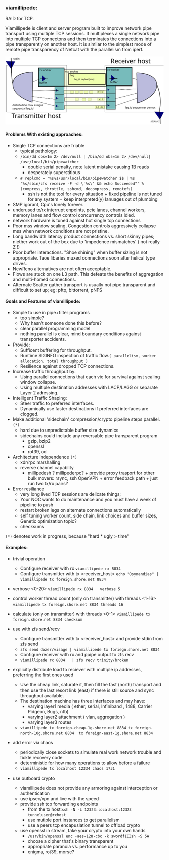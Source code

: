 ### viamillipede:

RAID for TCP.

Viamillipede is client and server program built to improve network pipe transport using multiple TCP sessions.  It multiplexes a single network pipe into multiple TCP connectons and then terminates the connections into a pipe transparently on another host.  It is similar to the simplest mode of remote pipe transparency of Netcat with the parallelism from iperf.

![alt text](theory_operation_viamillipede.svg "theory of operation")
#### Problems With existing approaches:

+ Single TCP connections are friable
     + typical pathology:
     +  `/bin/dd obs=1m 2> /dev/null | /bin/dd obs=1m 2> /dev/null| /usr/local/bin/pipewatcher` 
          + double serial penalty, note latent mistake  causing 1B reads
          + desperately superstitious 
     + `# replcmd = '%s%s/usr/local/bin/pipewatcher $$ | %s "%s/sbin/zfs receive -F -d \'%s\' && echo Succeeded"' % (compress, throttle, sshcmd, decompress, remotefs)
 `
          + ssh is not the tool for every situation 
	  + fixed pipeline is not tuned for any system
	  + keep interpreted(y) lanuages out of plumbing
 + SMP igorant, Cpu's lonely forever.
 + underused tx/rx interrupt enpoints, pcie lanes, channel workers, memory lanes and flow control concurrency controls idled.
 + network hardware is tuned against hot single tcp connections
 + Poor mss window scaling. Congestion controls aggressively collapse mss when network conditions are not pristine.
 + Long bandwidth latency product connections vs. short skinny pipes; niether work out of the box due to 'impedence mismatches' ( not really Z !) 
 + Poor buffer interactions. "Shoe shining" when buffer sizing is not appropriate. Taoe libaries muxed connections soon after helical  type drives. 
 + NewReno alternatives are not often acceptable.
 + Flows are stuck on one L3 path.  This defeats the benefits of aggregation and multi-homed connections.
 + Alternate Scatter gather transport is usually not pipe transparent and difficult to set up; eg: pftp, bittorrent, pNFS


#### Goals and Features of viamillipede:
+ Simple to use in pipe+filter programs
     + too simple?
     + Why hasn't someone done this before?
     + clear parallel  programming model
     + nothing parallel is clear, mind boundary conditions against transporter accidents. 
+ Provide:
     + Sufficent buffering for throughput.
     + Runtime SIGINFO inspection of traffic flow.`( parallelism, worker allocation, total throughput )`
     + Resilience against dropped TCP connections.
+ Increase traffic throughput by:
     + Using parallel connections that each vie for survival against scaling window collapse.
     + Using multiple destination addresses with LACP/LAGG or separate Layer 2 adressing.
+ Intelligent Traffic Shaping:
     + Steer traffic to preferred interfaces.
     + Dynamically use faster destinations if preferred interfaces are clogged.
+ Make additional 'sidechain' compression/crypto pipeline steps parallel. `(*)`
     + hard due to unpredictable buffer size dynamics
     + sidechains could include any reversable pipe transparent program
          + gzip, bzip2
          + openssl
          + rot39, od
+ Architecture independence `(*)`
     + xdr/rpc marshalling 
     + reverse channel  capablity 
          + millipedesh ? millipederpc?
	  + provide proxy trasport for other bulk movers: rsync, ssh OpenVPN
	  + error feedback path
	  + just run two tx/rx pairs?
+ Error resiliance
     + very long lived TCP sessions are delicate things;
     + Your NOC wants to do maintenance and you must have a week of pipeline to push
     + restart broken legs on alternate connections automatically
     + self tuning worker count, side chain, link choices and buffer sizes, Genetic optimization topic?
     + checksums

`(*)` denotes work in progress, because "hard * ugly > time"

#### Examples:

+ trivial operation
     + Configure receiver  with rx <portnum>
	` viamillipede rx 8834  `
     + Configure transmitter with  tx <receiver_host> <portnum> 
	` echo "Osymandias" | viamillipede tx foreign.shore.net 8834  `
+ verbose  <0-20>
	` viamillipede rx 8834   verbose 5 `
+ control worker thread count (only on transmitter) with threads <1-16>
	` viamillipede tx foreign.shore.net 8834 threads 16 `
+ calculate (only on transmitter) with threads <0-1>
	` viamillipede tx foreign.shore.net 8834 checksum `
+ use with zfs send/recv
     + Configure transmitter with  tx <receiver_host> <portnum>  and provide stdin from zfs send	
     + ` zfs send dozer/visage | viamillipede tx foriegn.shore.net 8834  `
     + Configure receiver  with rx <portnum>  and ppipe output to zfs recv
     +	`viamillipede rx 8834   | zfs recv trinity/broken `

+ explicitly distribute load to reciever with multiple ip addresses, preferring the first ones used
     + Use the cheap link, saturate it, then fill the fast (north) transport and then use the last resort link (east) if there is still source and sync throughput available.
     + The destination machine has three interfaces and may have:
          + varying layer1 media ( ether, serial, Infiniband , 1488, Carrier Pidgeon, Bugs, ntb)
          + varying layer2 attachment ( vlan, aggregation )
          + varying layer3 routes
     + `viamillipede tx foreign-cheap-1g.shore.net 8834 tx foreign-north-10g.shore.net 8834  tx foreign-east-1g.shore.net 8834 `
+ add error via chaos
     + periodically close sockets to simulate real work network trouble  and tickle recovery code
     + deterministic for how many operations to allow before a failure
     + `viamillipede tx localhost 12334 chaos 1731`
+ use outboard crypto
	+ viamillipede does not provide any armoring against interception or authentication
	+ use ipsec/vpn and live with the speed
	+ provide ssh tcp forwarding endpoints
		+ from the tx host:` ssh -N -L 12323:localhost:12323 tunneluser@rxhost `
		+ use mutiple port instances to  get parallelism
		* use a peers tcp encapuslation tunnel to offload crypto
	+ use openssl in  stream, take your crypto into your own hands
		+ ` /usr/bin/openssl enc -aes-128-cbc -k swordfIIIsh -S 5A  `
		+ choose a cipher that's binary transparent  
		+ appropriate  paranoia vs. performance up to you
		+ enigma, rot39, morse?

